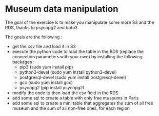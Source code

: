 # Museum data manipulation

The goal of the exercise is to make you manipulate some more S3 and the RDS, thanks to psycopg2 and boto3

The goals are the following :
- get the csv file and load it in S3
- execute the python code to load the table in the RDS (replace the connection parameters with your own)
  by installing the following packages :
  - pip3 (sudo yum install pip)
  - python3-devel (sudo yum install python3-devel)
  - postgresql-devel (sudo yum install postgresql-devel)
  - gcc (sudo yum install gcc)
  - psycopg2 (pip install psycopg2)
- modify the code to then load the csv field in the RDS
- add some sql to create a table with only free museums in Paris
- add some sql to create a mini table that aggregates the sum of all free museum and the sum of all non-free ones, for each region